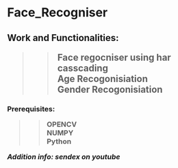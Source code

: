 <h1> Face_Recogniser  
 
<h2>Work and Functionalities:  
  
  >>Face regocniser using har casscading  
  >>Age Recogonisiation  
  >>Gender Recogonisiation

<h3>Prerequisites:  
  
 >>OPENCV  
 >>NUMPY  
 >>Python  
 
 **_Addition info: sendex on youtube_**
